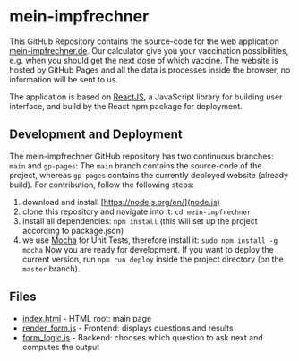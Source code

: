 # mein-impfrechner

This GitHub Repository contains the source-code for the web 
application [mein-impfrechner.de](https://mein-impfrechner.de). 
Our calculator give you your vaccination possibilities, e.g. when you should get the next dose of which vaccine.
The website is hosted by GitHub Pages and all the data is processes inside the browser, no information will be sent to 
us. 

The application is based on [ReactJS](https://reactjs.org/), a JavaScript library for building user interface, and build 
by the React npm package for deployment.

## Development and Deployment

The mein-impfrechner GitHub repository has two  continuous branches: `main` and `gp-pages`: The `main` branch contains 
the source-code of the project, whereas `gp-pages` contains the currently deployed website (already build). 
For contribution, follow the following steps:

1. download and install [https://nodejs.org/en/](node.js)
2. clone this repository and navigate into it: `cd mein-impfrechner`
3. install all dependencies: `npm install` (this will set up the project according to package.json)
4.  we use [Mocha](https://mochajs.org/) for Unit Tests, therefore install it: `sudo npm install -g mocha`
Now you are ready for development. If you want to deploy the current version, run `npm run deploy` inside the project 
directory (on the `master` branch).



## Files
* [index.html](public/index.html) - HTML root: main page
* [render_form.js](src/form_logic.js) - Frontend: displays questions and results 
* [form_logic.js](src/form_logic.js) - Backend: chooses which question to ask next and computes the output
